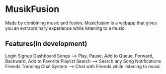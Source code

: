# MusikFusion
Made by combining music and fusion, Musicfusion is a webapp that gives you an extraordinary experience while listening to a music.

## Features(in development)
Login
Signup
Dashboard
Songs --> Play, Pause, Add to Queue, Forward, Backward, Add to Favorite
Playlist
Search --> Search any Song
Notifications
Friends
Trending
Chat System --> Chat with Friends while listening to music
